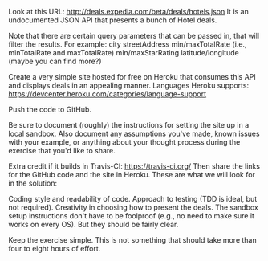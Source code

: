 Look at this URL: http://deals.expedia.com/beta/deals/hotels.json
    It is an undocumented JSON API that presents a bunch of Hotel deals.
    
Note that there are certain query parameters that can be passed in, that will filter the results. For example:
    city
    streetAddress
    min/maxTotalRate (i.e., minTotalRate and maxTotalRate)
    min/maxStarRating
    latitude/longitude
    (maybe you can find more?)

Create a very simple site hosted for free on Heroku that consumes this API and displays deals in an appealing manner.
    Languages Heroku supports: https://devcenter.heroku.com/categories/language-support

Push the code to GitHub.

Be sure to document (roughly) the instructions for setting the site up in a local sandbox. Also document any assumptions you've made, known issues with your example, or anything about your thought process during the exercise that you'd like to share.

Extra credit if it builds in Travis-CI: https://travis-ci.org/
Then share the links for the GitHub code and the site in Heroku. These are what we will look for in the solution:

Coding style and readability of code.
Approach to testing (TDD is ideal, but not required).
Creativity in choosing how to present the deals.
The sandbox setup instructions don't have to be foolproof (e.g., no need to make sure it works on every OS). But they should be fairly clear.

Keep the exercise simple. This is not something that should take more than four to eight hours of effort.

